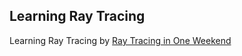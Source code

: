## Learning Ray Tracing
Learning Ray Tracing by [Ray Tracing in One Weekend](https://raytracing.github.io/books/RayTracingInOneWeekend.html)
